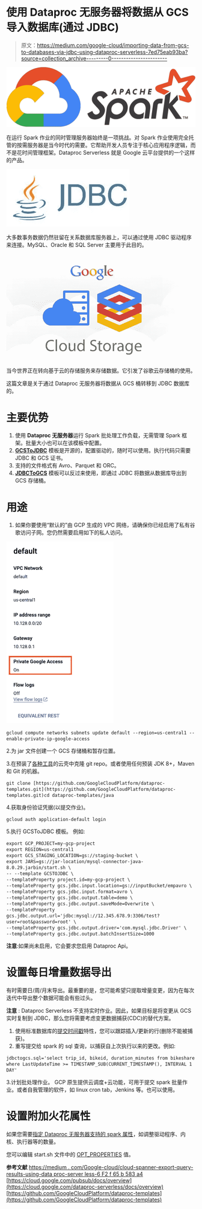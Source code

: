 # 使用 Dataproc 无服务器将数据从 GCS 导入数据库(通过 JDBC)

> 原文：<https://medium.com/google-cloud/importing-data-from-gcs-to-databases-via-jdbc-using-dataproc-serverless-7ed75eab93ba?source=collection_archive---------0----------------------->

![](img/e2034781b0068df463c9718f16355b47.png)

在运行 Spark 作业的同时管理服务器始终是一项挑战。对 Spark 作业使用完全托管的按需服务器是当今时代的需要。它帮助开发人员专注于核心应用程序逻辑，而不是花时间管理框架。Dataproc Serverless 就是 Google 云平台提供的一个这样的产品。

![](img/819cf1296dfc0581447091724c646c58.png)

大多数事务数据仍然驻留在关系数据库服务器上，可以通过使用 JDBC 驱动程序来连接。MySQL、Oracle 和 SQL Server 主要用于此目的。

![](img/252ab408451fd6d27e8504cc0ee7352f.png)

当今世界正在转向基于云的存储服务来存储数据。它引发了谷歌云存储桶的使用。

这篇文章是关于通过 Dataproc 无服务器将数据从 GCS 桶转移到 JDBC 数据库的。

# 主要优势

1.  使用 **Dataproc 无服务器**运行 Spark 批处理工作负载，无需管理 Spark 框架。批量大小也可以在该模板中配置。
2.  [**GCSToJDBC**](https://github.com/GoogleCloudPlatform/dataproc-templates/blob/main/java/src/main/java/com/google/cloud/dataproc/templates/gcs/README.md#3-gcs-to-jdbc) 模板是开源的，配置驱动的，随时可以使用。执行代码只需要 JDBC 和 GCS 证书。
3.  支持的文件格式有 Avro、Parquet 和 ORC。
4.  [**JDBCToGCS**](https://github.com/GoogleCloudPlatform/dataproc-templates/blob/main/java/src/main/java/com/google/cloud/dataproc/templates/jdbc/README.md#2-jdbc-to-gcs) 模板可以反过来使用，即通过 JDBC 将数据从数据库导出到 GCS 存储桶。

# **用途**

1.  如果你要使用“默认的”由 GCP 生成的 VPC 网络，请确保你已经启用了私有谷歌访问子网。您仍然需要启用如下的私人访问。

![](img/75fd723625ca3e21aa6f036e53c5fff0.png)

```
gcloud compute networks subnets update default --region=us-central1 --enable-private-ip-google-access
```

2.为 jar 文件创建一个 GCS 存储桶和暂存位置。

3.在预装了[各种工具](https://cloud.google.com/shell/docs/how-cloud-shell-works)的云壳中克隆 git repo。或者使用任何预装 JDK 8+，Maven 和 Git 的机器。

```
git clone [https://github.com/GoogleCloudPlatform/dataproc-templates.git](https://github.com/GoogleCloudPlatform/dataproc-templates.git)cd dataproc-templates/java
```

4.获取身份验证凭据(以提交作业)。

```
gcloud auth application-default login
```

5.执行 GCSToJDBC 模板。
例如:

```
export GCP_PROJECT=my-gcp-project
export REGION=us-central1
export GCS_STAGING_LOCATION=gs://staging-bucket \
export JARS=gs://jar-location/mysql-connector-java-8.0.29.jarbin/start.sh \
-- --template GCSTOJDBC \
--templateProperty project.id=my-gcp-project \
--templateProperty gcs.jdbc.input.location=gs://inputBucket/empavro \
--templateProperty gcs.jdbc.input.format=avro \
--templateProperty gcs.jdbc.output.table=demo \
--templateProperty gcs.jdbc.output.saveMode=Overwrite \
--templateProperty gcs.jdbc.output.url='jdbc:mysql://12.345.678.9:3306/test?user=root&password=root' \
--templateProperty gcs.jdbc.output.driver='com.mysql.jdbc.Driver' \
--templateProperty gcs.jdbc.output.batchInsertSize=1000
```

**注意**:如果尚未启用，它会要求您启用 Dataproc Api。

# 设置每日增量数据导出

有时需要日/周/月末导出。最重要的是，您可能希望只提取增量变更，因为在每次迭代中导出整个数据可能会有些过头。

**注意** : Dataproc Serverless 不支持实时作业。因此，如果目标是将变更从 GCS 实时复制到 JDBC，那么您将需要考虑变更数据捕获(CDC)的替代方案。

1.  使用标准数据库的[提交时间戳](https://cloud.google.com/spanner/docs/commit-timestamp)特性，您可以跟踪插入/更新的行(删除不能被捕获)。
2.  重写提交给 spark 的 sql 查询，以捕获自上次执行以来的更改。例如:

```
jdbctogcs.sql='select trip_id, bikeid, duration_minutes from bikeshare where LastUpdateTime >= TIMESTAMP_SUB(CURRENT_TIMESTAMP(), INTERVAL 1 DAY'
```

3.计划批处理作业。
GCP 原生提供云调度+云功能，可用于提交 spark 批量作业。或者自我管理的软件，如 linux cron tab，Jenkins 等。也可以使用。

# 设置附加火花属性

如果您需要[指定 Dataproc 无服务器支持的 spark 属性](https://cloud.google.com/dataproc-serverless/docs/concepts/properties)，如调整驱动程序、内核、执行器等的数量。

您可以编辑 start.sh 文件中的 [OPT_PROPERTIES](https://github.com/GoogleCloudPlatform/dataproc-templates/blob/main/java/bin/start.sh#L50) 值。

**参考文献**
[https://medium . com/Google-cloud/cloud-spanner-export-query-results-using-data proc-server less-6 F2 f 65 b 583 a4](/google-cloud/cloud-spanner-export-query-results-using-dataproc-serverless-6f2f65b583a4)
[https://cloud.google.com/pubsub/docs/overview](https://cloud.google.com/dataproc-serverless/docs/overview)
[https://github.com/GoogleCloudPlatform/dataproc-templates](https://github.com/GoogleCloudPlatform/dataproc-templates)